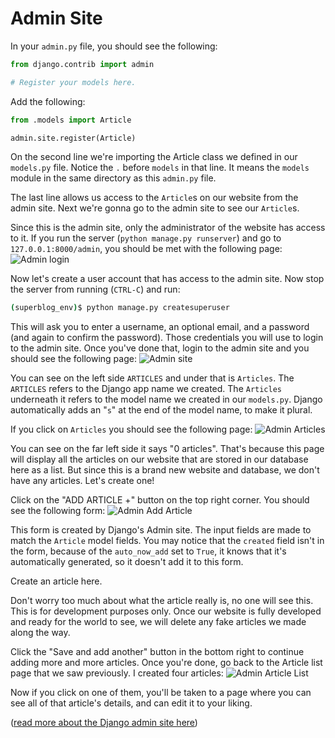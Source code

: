 # Admin Site
In your `admin.py` file, you should see the following:
```python
from django.contrib import admin

# Register your models here.
```
Add the following:
```python
from .models import Article

admin.site.register(Article)
```
On the second line we're importing the Article class we defined in our `models.py` file. Notice the `.` before `models` in that line. It means the `models` module in the same directory as this `admin.py` file.

The last line allows us access to the `Article`s on our website from the admin site. Next we're gonna go to the admin site to see our `Article`s.

Since this is the admin site, only the administrator of the website has access to it. If you run the server (`python manage.py runserver`) and go to `127.0.0.1:8000/admin`, you should be met with the following page:
![Admin login](https://i.imgur.com/wRF8e8O.png)

Now let's create a user account that has access to the admin site. Now stop the server from running (`CTRL-C`) and run:
```bash
(superblog_env)$ python manage.py createsuperuser
```
This will ask you to enter a username, an optional email, and a password (and again to confirm the password). Those credentials you will use to login to the admin site. Once you've done that, login to the admin site and you should see the following page:
![Admin site](https://i.imgur.com/qDnxGBL.png)

You can see on the left side `ARTICLES` and under that is `Articles`. The `ARTICLES` refers to the Django app name we created. The `Articles` underneath it refers to the model name we created in our `models.py`. Django automatically adds an "`s`" at the end of the model name, to make it plural.

If you click on `Articles` you should see the following page:
![Admin Articles](https://i.imgur.com/al327uL.png)

You can see on the far left side it says "0 articles". That's because this page will display all the articles on our website that are stored in our database here as a list. But since this is a brand new website and database, we don't have any articles. Let's create one!

Click on the "ADD ARTICLE +" button on the top right corner. You should see the following form:
![Admin Add Article](https://i.imgur.com/U3IkJRO.png)

This form is created by Django's Admin site. The input fields are made to match the `Article` model fields. You may notice that the `created` field isn't in the form, because of the `auto_now_add` set to `True`, it knows that it's automatically generated, so it doesn't add it to this form.

Create an article here.

Don't worry too much about what the article really is, no one will see this. This is for development purposes only. Once our website is fully developed and ready for the world to see, we will delete any fake articles we made along the way.

Click the "Save and add another" button in the bottom right to continue adding more and more articles. Once you're done, go back to the Article list page that we saw previously. I created four articles:
![Admin Article List](https://i.imgur.com/nkoNDdC.png)

Now if you click on one of them, you'll be taken to a page where you can see all of that article's details, and can edit it to your liking.

([read more about the Django admin site here](https://docs.djangoproject.com/en/2.2/ref/contrib/admin/))